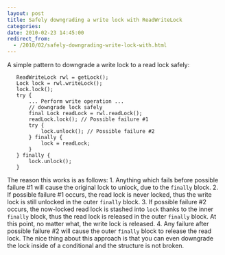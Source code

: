```yaml
---
layout: post
title: Safely downgrading a write lock with ReadWriteLock
categories: 
date: 2010-02-23 14:45:00
redirect_from:
  - /2010/02/safely-downgrading-write-lock-with.html
---
```

 A simple pattern to downgrade a write lock to a read lock safely:

       ReadWriteLock rwl = getLock();
       Lock lock = rwl.writeLock();
       lock.lock();
       try {
           ... Perform write operation ...
           // downgrade lock safely
           final Lock readLock = rwl.readLock();
           readLock.lock(); // Possible failure #1
           try {
               lock.unlock(); // Possible failure #2
           } finally {
               lock = readLock;
           }
       } finally {
           lock.unlock();
       }
    
    

The reason this works is as follows: 1. Anything which fails before possible failure #1 will cause the original lock to unlock, due to the `finally` block. 2. If possible failure #1 occurs, the read lock is never locked, thus the write lock is still unlocked in the outer `finally` block. 3. If possible failure #2 occurs, the now\-locked read lock is stashed into `lock` thanks to the inner `finally` block, thus the read lock is released in the outer `finally` block. At this point, no matter what, the write lock is released. 4. Any failure after possible failure #2 will cause the outer `finally` block to release the read lock. The nice thing about this approach is that you can even downgrade the lock inside of a conditional and the structure is not broken.